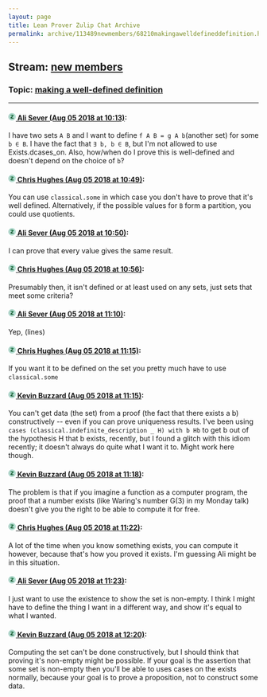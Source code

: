 ```yaml
---
layout: page
title: Lean Prover Zulip Chat Archive 
permalink: archive/113489newmembers/68210makingawelldefineddefinition.html
---
```


## Stream: [new members](index.html)
### Topic: [making a well-defined definition](68210makingawelldefineddefinition.html)

---

#### [![Click to go to Zulip](../../assets/img/zulip2.png) Ali Sever (Aug 05 2018 at 10:13)](https://leanprover.zulipchat.com/#narrow/stream/113489-new%20members/topic/making%20a%20well-defined%20definition/near/130922260):
I have two sets `A B` and I want to define `f A B = g A b`(another set) for some `b ∈ B`.  I have the fact that `∃ b, b ∈ B`, but I'm not allowed to use Exists.dcases_on. Also, how/when do I prove this is well-defined and doesn't depend on the choice of `b`?

#### [![Click to go to Zulip](../../assets/img/zulip2.png) Chris Hughes (Aug 05 2018 at 10:49)](https://leanprover.zulipchat.com/#narrow/stream/113489-new%20members/topic/making%20a%20well-defined%20definition/near/130923186):
You can use `classical.some` in which case you don't have to prove that it's well defined. Alternatively, if the possible values for `B` form a partition, you could use quotients.

#### [![Click to go to Zulip](../../assets/img/zulip2.png) Ali Sever (Aug 05 2018 at 10:50)](https://leanprover.zulipchat.com/#narrow/stream/113489-new%20members/topic/making%20a%20well-defined%20definition/near/130923232):
I can prove that every value gives the same result.

#### [![Click to go to Zulip](../../assets/img/zulip2.png) Chris Hughes (Aug 05 2018 at 10:56)](https://leanprover.zulipchat.com/#narrow/stream/113489-new%20members/topic/making%20a%20well-defined%20definition/near/130923365):
Presumably then, it isn't defined or at least used on any sets, just sets that meet some criteria?

#### [![Click to go to Zulip](../../assets/img/zulip2.png) Ali Sever (Aug 05 2018 at 11:10)](https://leanprover.zulipchat.com/#narrow/stream/113489-new%20members/topic/making%20a%20well-defined%20definition/near/130923702):
Yep, (lines)

#### [![Click to go to Zulip](../../assets/img/zulip2.png) Chris Hughes (Aug 05 2018 at 11:15)](https://leanprover.zulipchat.com/#narrow/stream/113489-new%20members/topic/making%20a%20well-defined%20definition/near/130923849):
If you want it to be defined on the set you pretty much have to  use `classical.some`

#### [![Click to go to Zulip](../../assets/img/zulip2.png) Kevin Buzzard (Aug 05 2018 at 11:15)](https://leanprover.zulipchat.com/#narrow/stream/113489-new%20members/topic/making%20a%20well-defined%20definition/near/130923850):
You can't get data (the set) from a proof (the fact that there exists a b) constructively -- even if you can prove uniqueness results. I've been using `cases (classical.indefinite_description _ H) with b Hb` to get b out of the hypothesis H that b exists, recently, but I found a glitch with this idiom recently; it doesn't always do quite what I want it to. Might work here though.

#### [![Click to go to Zulip](../../assets/img/zulip2.png) Kevin Buzzard (Aug 05 2018 at 11:18)](https://leanprover.zulipchat.com/#narrow/stream/113489-new%20members/topic/making%20a%20well-defined%20definition/near/130923938):
The problem is that if you imagine a function as a computer program, the proof that a number exists (like Waring's number G(3) in my Monday talk) doesn't give you the right to be able to compute it for free.

#### [![Click to go to Zulip](../../assets/img/zulip2.png) Chris Hughes (Aug 05 2018 at 11:22)](https://leanprover.zulipchat.com/#narrow/stream/113489-new%20members/topic/making%20a%20well-defined%20definition/near/130924046):
A lot of the time when you know something exists, you can compute it however, because that's how you proved it exists. I'm guessing Ali might be in this situation.

#### [![Click to go to Zulip](../../assets/img/zulip2.png) Ali Sever (Aug 05 2018 at 11:23)](https://leanprover.zulipchat.com/#narrow/stream/113489-new%20members/topic/making%20a%20well-defined%20definition/near/130924053):
I just want to use the existence to show the set is non-empty. I think I might have to define the thing I want in a different way, and show it's equal to what I wanted.

#### [![Click to go to Zulip](../../assets/img/zulip2.png) Kevin Buzzard (Aug 05 2018 at 12:20)](https://leanprover.zulipchat.com/#narrow/stream/113489-new%20members/topic/making%20a%20well-defined%20definition/near/130925602):
Computing the set can't be done constructively, but I should think that proving it's non-empty might be possible. If your goal is the assertion that some set is non-empty then you'll be able to uses cases on the exists normally, because your goal is to prove a proposition, not to construct some data.

